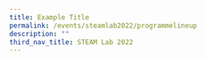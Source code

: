 ```yaml
---
title: Example Title
permalink: /events/steamlab2022/programmelineup
description: ""
third_nav_title: STEAM Lab 2022
---
```

